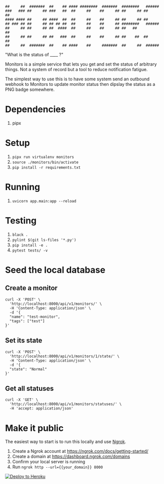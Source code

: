 ```
##     ##  #######  ##    ## #### ########  #######  ########   ######  
###   ### ##     ## ###   ##  ##     ##    ##     ## ##     ## ##    ## 
#### #### ##     ## ####  ##  ##     ##    ##     ## ##     ## ##       
## ### ## ##     ## ## ## ##  ##     ##    ##     ## ########   ######  
##     ## ##     ## ##  ####  ##     ##    ##     ## ##   ##         ## 
##     ## ##     ## ##   ###  ##     ##    ##     ## ##    ##  ##    ## 
##     ##  #######  ##    ## ####    ##     #######  ##     ##  ######  
```

"What is the status of ____ ?"

Monitors is a simple service that lets you get and set the status of arbitrary things. Not a system of record but a tool to reduce notification fatigue.

The simplest way to use this is to have some system send an outbound webhook to Monitors to update monitor status then dipslay the status as a PNG badge somewhere.

# Dependencies

1. pipx

# Setup

1. `pipx run virtualenv monitors`
1. `source ./monitors/bin/activate`
1. `pip install -r requirements.txt`

# Running

1. `uvicorn app.main:app --reload`

# Testing

1. `black .`
1. `pylint $(git ls-files '*.py')`
1. `pip install -e .`
1. `pytest tests/ -v`

# Seed the local database

## Create a monitor

```
curl -X 'POST' \
  'http://localhost:8000/api/v1/monitors/' \
  -H 'Content-Type: application/json' \
  -d '{
  "name": "test-monitor",
  "tags": ["test"]
}'
```

## Set its state

```
curl -X 'POST' \
  'http://localhost:8000/api/v1/monitors/1/state/' \
  -H 'Content-Type: application/json' \
  -d '{
  "state": "Normal"
}'
```

## Get all statuses

```
curl -X 'GET' \
  'http://localhost:8000/api/v1/monitors/statuses/' \
  -H 'accept: application/json'
```

# Make it public

The easiest way to start is to run this locally and use [Ngrok](https://ngrok.com/docs/getting-started/).

1. Create a Ngrok account at https://ngrok.com/docs/getting-started/
1. Create a domain at https://dashboard.ngrok.com/domains
1. Confirm your local server is running
1. Run `ngrok http --url={{your_domain}} 8000`

[![Deploy to Heroku](https://www.herokucdn.com/deploy/button.svg)](https://heroku.com/deploy)
